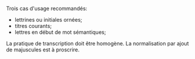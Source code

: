 Trois cas d'usage recommandés:
- lettrines ou initiales ornées;
- titres courants;
- lettres en début de mot sémantiques;

La pratique de transcription doit être homogène. 
La normalisation par ajout de majuscules est à proscrire.